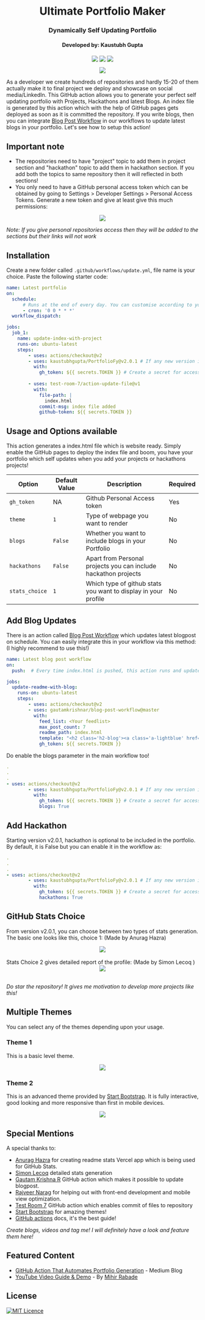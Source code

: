 <div align="center">
<h1 align="center">Ultimate Portfolio Maker</h1>
<h3 align="center">Dynamically Self Updating Portfolio</h3>
<h4 align="center"> Developed by: Kaustubh Gupta </h4>
  </div>
<p align="center">
<img src="https://img.shields.io/badge/python%20-%2314354C.svg?&style=for-the-badge&logo=python&logoColor=white" align="center">
<img src="https://img.shields.io/badge/docker%20-%230db7ed.svg?&style=for-the-badge&logo=docker&logoColor=white" align="center">
<img src="https://img.shields.io/badge/markdown-%23000000.svg?&style=for-the-badge&logo=markdown&logoColor=white" align="center">

</p>
<p align="center">
<img src="./images/combinedPreview.png" align="center">
</p>

As a developer we create hundreds of repositories and hardly 15-20 of them actually make it to final project we deploy and showcase on social media/LinkedIn. This GitHub action allows you to generate your perfect self updating portfolio with Projects, Hackathons and latest Blogs. An index file is generated by this action which with the help of GitHub pages gets deployed as soon as it is committed the repository. If you write blogs, then you can integrate [Blog Post Workflow](https://github.com/marketplace/actions/blog-post-workflow) in our workflows to update latest blogs in your portfolio. Let's see how to setup this action!

## Important note
- The repositories need to have "project" topic to add them in project section and "hackathon" topic to add them in hackathon section. If you add both the topics to same repository then it will reflected in both sections!
- You only need to have a GitHub personal access token which can be obtained by going to Settings > Developer Settings > Personal Access Tokens. Generate a new token and give at least give this much permissions:
<div align="center"> <img src="./images/config.PNG" align="center"> </div>

*Note: If you give personal repositories access then they will be added to the sections but their links will not work*

## Installation

Create a new folder called  `.github/workflows/update.yml`, file name is your choice. Paste the following starter code:

```yml
name: Latest portfolio
on:
  schedule:
      # Runs at the end of every day. You can customise according to your need. You can also trigger this action for other events. Check github actions page for that.
      - cron: '0 0 * * *'
  workflow_dispatch:

jobs:     
  job_1:
    name: update-index-with-project
    runs-on: ubuntu-latest
    steps:
        - uses: actions/checkout@v2
        - uses: kaustubhgupta/PortfolioFy@v2.0.1 # If any new version is released, kindly specify that or you can dierctly specify @main to avoid version confusion
          with:
            gh_token: ${{ secrets.TOKEN }} # Create a secret for access token and modify the name as you wish
       
        - uses: test-room-7/action-update-file@v1
          with:
            file-path: |
              index.html
            commit-msg: index file added
            github-token: ${{ secrets.TOKEN }}
```

## Usage and Options available
This action generates a index.html file which is website ready. Simply enable the GitHub pages to deploy the index file and boom, you have your portfolio which self updates when you add your projects or hackathons projects!

| Option | Default Value | Description | Required |
|--------|--------|--------|--------|
|`gh_token`|NA|Github Personal Access token|Yes|
|`theme`|`1`|Type of webpage you want to render|No|
|`blogs`|`False`|Whether you want to include blogs in your Portfolio|No|
|`hackathons`|`False`|Apart from Personal projects you can include hackathon projects| No|
|`stats_choice`|`1`| Which type of github stats you want to display in your profile|No|

## Add Blog Updates
There is an action called [Blog Post Workflow](https://github.com/marketplace/actions/blog-post-workflow) which updates latest blogpost on schedule. You can easily integrate this in your workflow via this method: (I highly recommend to use this!)
```yml
name: Latest blog post workflow
on:
  push:  # Every time index.html is pushed, this action runs and updates the blogs section!

jobs:
  update-readme-with-blog:
    runs-on: ubuntu-latest
    steps:
        - uses: actions/checkout@v2
        - uses: gautamkrishnar/blog-post-workflow@master
          with:
            feed_list: <Your feedlist>
            max_post_count: 7
            readme_path: index.html
            template: "<h2 class='h2-blog'><a class='a-lightblue' href=$url>$title</a></h2>"  # Do not change the template as it will not render good results!
            gh_token: ${{ secrets.TOKEN }}

```
Do enable the blogs parameter in the main workflow too!
```yml
.
.
.
- uses: actions/checkout@v2
        - uses: kaustubhgupta/PortfolioFy@v2.0.1 # If any new version is released, kindly specify that or you can dierctly specify @main to avoid version confusion
          with:
            gh_token: ${{ secrets.TOKEN }} # Create a secret for access token and modify the name as you wish
            blogs: True
```
## Add Hackathon
Starting version v2.0.1, hackathon is optional to be included in the portfolio. By default, it is False but you can enable it in the workflow as:
```yml
.
.
.
- uses: actions/checkout@v2
        - uses: kaustubhgupta/PortfolioFy@v2.0.1 # If any new version is released, kindly specify that or you can dierctly specify @main to avoid version confusion
          with:
            gh_token: ${{ secrets.TOKEN }} # Create a secret for access token and modify the name as you wish
            hackathons: True
```

## GitHub Stats Choice
From version v2.0.1, you can choose between two types of stats generation. The basic one looks like this, choice 1: (Made by Anurag Hazra)
<div align="center"> <img src="./images/stats1.PNG" align="center"> </div>
<br>
Stats Choice 2 gives detailed report of the profile: (Made by Simon Lecoq
)
<div align="center"> <img src="./images/stats2.PNG" align="center"> </div>
<br>

*Do star the repository! It gives me motivation to develop more projects like this!*

## Multiple Themes
You can select any of the themes depending upon your usage.

### Theme 1
This is a basic level theme. 
<p align="center">
<img src="./images/gifpreviewL1.gif" align="center">
</p>

### Theme 2
This is an advanced theme provided by [Start Bootstrap](https://startbootstrap.com/theme/resume). It is fully interactive, good looking and more responsive than first in mobile devices.
<p align="center">
<img src="./images/gifpreviewL2.gif" align="center">
</p>

## Special Mentions
A special thanks to:
- [Anurag Hazra](https://github.com/anuraghazra/github-readme-stats) for creating readme stats Vercel app which is being used for GitHub Stats.
- [Simon Lecoq](https://github.com/lowlighter/metrics) detailed stats generation 
- [Gautam Krishna R](https://github.com/marketplace/actions/blog-post-workflow) GitHub action which makes it possible to update blogpost.
- [Rajveer Narag](https://github.com/RajveerN01) for helping out with front-end development and mobile view optimization.
- [Test Room 7](https://github.com/marketplace/actions/update-files-on-github) GitHub action which enables commit of files to repository
- [Start Bootstrap](https://startbootstrap.com/theme/resume) for amazing themes!
- [GitHub actions](https://docs.github.com/en/free-pro-team@latest/actions) docs, it's the best guide!

*Create blogs, videos and tag me! I will definitely have a look and feature them here!*

## Featured Content
- [GitHub Action That Automates Portfolio Generation](https://towardsdatascience.com/github-action-that-automates-portfolio-generation-bc15835862dc) - Medium Blog
- [YouTube Video Guide & Demo](https://youtu.be/uIQhIdErYSk) - By [Mihir Rabade](https://github.com/MRDGH2821)

## License
[![MIT Licence](https://img.shields.io/github/license/kaustubhgupta/PortfolioFy)](https://choosealicense.com/licenses/mit/)
